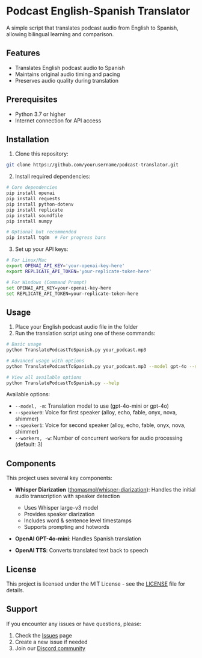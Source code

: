 # Podcast English-Spanish Translator

A simple script that translates podcast audio from English to Spanish, allowing bilingual learning and comparison.

## Features

- Translates English podcast audio to Spanish
- Maintains original audio timing and pacing
- Preserves audio quality during translation

## Prerequisites

- Python 3.7 or higher
- Internet connection for API access

## Installation

1. Clone this repository:

```bash
git clone https://github.com/yourusername/podcast-translator.git
```

2. Install required dependencies:

```bash
# Core dependencies
pip install openai
pip install requests
pip install python-dotenv
pip install replicate
pip install soundfile
pip install numpy

# Optional but recommended
pip install tqdm  # For progress bars
```

3. Set up your API keys:

```bash
# For Linux/Mac
export OPENAI_API_KEY='your-openai-key-here'
export REPLICATE_API_TOKEN='your-replicate-token-here'

# For Windows (Command Prompt)
set OPENAI_API_KEY=your-openai-key-here
set REPLICATE_API_TOKEN=your-replicate-token-here
```


## Usage

1. Place your English podcast audio file in the folder
2. Run the translation script using one of these commands:

```bash
# Basic usage
python TranslatePodcastToSpanish.py your_podcast.mp3

# Advanced usage with options
python TranslatePodcastToSpanish.py your_podcast.mp3 --model gpt-4o --speaker0 fable --speaker1 shimmer --workers 4

# View all available options
python TranslatePodcastToSpanish.py --help
```

Available options:
- `--model, -m`: Translation model to use (gpt-4o-mini or gpt-4o)
- `--speaker0`: Voice for first speaker (alloy, echo, fable, onyx, nova, shimmer)
- `--speaker1`: Voice for second speaker (alloy, echo, fable, onyx, nova, shimmer)
- `--workers, -w`: Number of concurrent workers for audio processing (default: 3)


## Components

This project uses several key components:

- **Whisper Diarization** ([thomasmol/whisper-diarization](https://replicate.com/thomasmol/whisper-diarization)): Handles the initial audio transcription with speaker detection
  - Uses Whisper large-v3 model
  - Provides speaker diarization
  - Includes word & sentence level timestamps
  - Supports prompting and hotwords

- **OpenAI GPT-4o-mini**: Handles Spanish translation
- **OpenAI TTS**: Converts translated text back to speech

## License

This project is licensed under the MIT License - see the [LICENSE](LICENSE) file for details.

## Support

If you encounter any issues or have questions, please:
1. Check the [Issues](https://github.com/yourusername/podcast-translator/issues) page
2. Create a new issue if needed
3. Join our [Discord community](your-discord-link)
